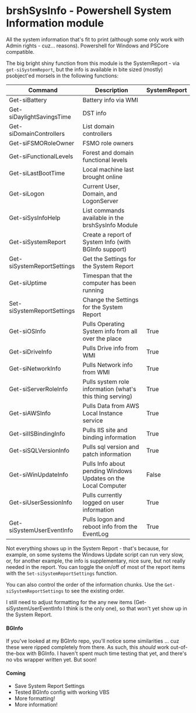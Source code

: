 # brshSysInfo - Powershell System Information module

All the system information that's fit to print (although some only work with Admin rights - cuz... reasons). Powershell for Windows and PSCore compatible.

The big bright shiny function from this module is the SystemReport - via `get-siSystemReport`, but the info is available in bite sized (mostly) psobject'ed morsels in the following functions:

| Command                    | Description                                                    | SystemReport |
| -------------------------- | -------------------------------------------------------------- | ------------ |
| Get-siBattery              | Battery info via WMI                                           |              |
| Get-siDaylightSavingsTime  | DST info                                                       |              |
| Get-siDomainControllers    | List domain controllers                                        |              |
| Get-siFSMORoleOwner        | FSMO role owners                                               |              |
| Get-siFunctionalLevels     | Forest and domain functional levels                            |              |
| Get-siLastBootTime         | Local machine last brought online                              |              |
| Get-siLogon                | Current User, Domain, and LogonServer                          |              |
| Get-siSysInfoHelp          | List commands available in the brshSysInfo Module              |              |
| Get-siSystemReport         | Create a report of System Info (with BGInfo support)           |              |
| Get-siSystemReportSettings | Get the Settings for the System Report                         |              |
| Get-siUptime               | Timespan that the computer has been running                    |              |
| Set-siSystemReportSettings | Change the Settings for the System Report                      |              |
| Get-siOSInfo               | Pulls Operating System info from all over the place            | True         |
| Get-siDriveInfo            | Pulls Drive info from WMI                                      | True         |
| Get-siNetworkInfo          | Pulls Network info from WMI                                    | True         |
| Get-siServerRoleInfo       | Pulls system role information (what's this thing serving)      | True         |
| Get-siAWSInfo              | Pulls Data from AWS Local Instance service                     | True         |
| Get-siIISBindingInfo       | Pulls IIS site and binding information                         | True         |
| Get-siSQLVersionInfo       | Pulls sql version and patch information                        | True         |
| Get-siWinUpdateInfo        | Pulls Info about pending Windows Updates on the Local Computer | False        |
| Get-siUserSessionInfo      | Pulls currently logged on user information                     | True         |
| Get-siSystemUserEventInfo  | Pulls logon and reboot info from the EventLog                  | True         |

Not everything shows up in the System Report - that's because, for example, on some systems the Windows Update script can run very slow, or, for another example, the info is supplementary, nice sure, but not really needed in the report. You can toggle the on/off of most of the report items with the `Set-siSystemReportSettings` function.

You can also control the order of the information chunks. Use the `Get-siSystemReportSettings` to see the existing order.

I still need to adjust formatting for the any new items (Get-siSystemUserEventInfo I think is the only one), so that won't yet show up in the System Report.

#### BGInfo
If you've looked at my BGInfo repo, you'll notice some similarities ... cuz these were ripped completely from there. As such, this _should_ work out-of-the-box with BGInfo. I haven't spent much time testing that yet, and there's no vbs wrapper written yet. But soon!

#### Coming
* Save System Report Settings
* Tested BGInfo config with working VBS
* More formatting!
* More information!

